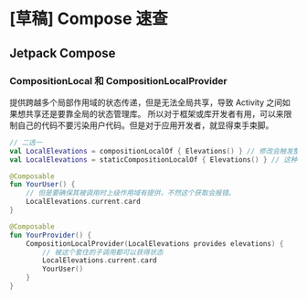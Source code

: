# [草稿] Compose 速查

## Jetpack Compose

### CompositionLocal 和 CompositionLocalProvider 

提供跨越多个局部作用域的状态传递，但是无法全局共享，导致 Activity 之间如果想共享还是要靠全局的状态管理库。
所以对于框架或库开发者有用，可以来限制自己的代码不要污染用户代码。但是对于应用开发者，就显得束手束脚。

```kotlin
// 二选一
val LocalElevations = compositionLocalOf { Elevations() } // 修改会触发整棵子树重组，性能差。
val LocalElevations = staticCompositionLocalOf { Elevations() } // 这种用于初始化不改变的值，性能好。

@Composable
fun YourUser() {
    // 但是要确保其被调用时上级作用域有提供，不然这个获取会报错。
    LocalElevations.current.card
}

@Composable
fun YourProvider() {
    CompositionLocalProvider(LocalElevations provides elevations) {
        // 被这个套住的子调用都可以获得状态
        LocalElevations.current.card
        YourUser()
    }
}
```